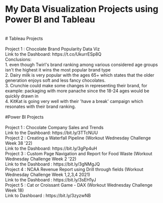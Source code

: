 # My Data Visualization Projects using Power BI and Tableau <br>
<br>
# Tableau Projects <br><br>
Project 1 : Chocolate Brand Popularity Data Viz <br>
Link to the Dashboard: https://t.co/UkurrESp8Q   <br>
Conclusions: <br>
1. even though Twirl's brand ranking among various considered age groups isn't the highest it wins the most popular brand type <br>
2. Dairy milk is very popular with the ages 65+ which states that the older generation enjoys soft and less fancy chocolates. <br>
3. Crunchie could make some changes in representing their brand, for example: packaging with more panache since the 18-24 ages would be quickly drawn in <br>
4. KitKat is going very well with their 'have a break' campaign which resonates with their brand ranking. <br><br>
#Power BI Projects<br><br>
Project 1 : Chocolate Company Sales and Trends<br>
Link to the Dashboard: https://bit.ly/3TTcNUU <br>
Project 2 : Creating a Waterfall Pipeline (Workout Wednesday Challenge Week 38 '22) <br>
Link to the Dashboard: https://bit.ly/3gPp4uH <br>
Project 3 : Custom Page Navigation and Report for Food Waste (Workout Wednesday Challenge Week 2 '22) <br>
Link to the Dashboard : https://bit.ly/3gNMgJQ  <br>
Project 4 : NCAA Revenue Report using Drill through fields (Workout Wednesday Challenge Week 1,2,3,4 2021)<br>
Link to the Dashboard : https://bit.ly/3sEH1yJ <br>
Project 5 : Cat or Croissant Game - DAX (Workout Wednesday Challenge Week 18) <br>
Link to Dashboard : https://bit.ly/3zyzwNB <br>
